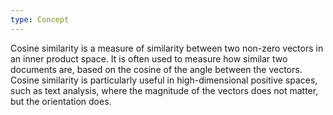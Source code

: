 ```yaml
---
type: Concept
---
```


Cosine similarity is a measure of similarity between two non-zero vectors in an inner product space. It is often used to measure how similar two documents are, based on the cosine of the angle between the vectors. Cosine similarity is particularly useful in high-dimensional positive spaces, such as text analysis, where the magnitude of the vectors does not matter, but the orientation does.